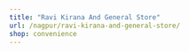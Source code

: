 ```yaml
---
title: "Ravi Kirana And General Store"
url: /nagpur/ravi-kirana-and-general-store/
shop: convenience
---
```

